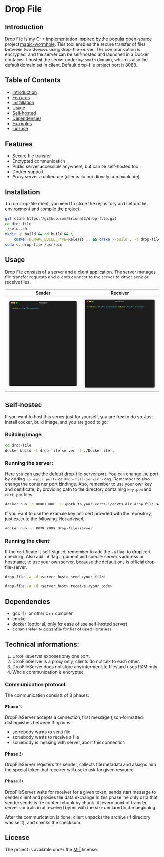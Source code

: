 # Drop File

## Introduction
Drop File is my C++ implementation inspired by the popular open-source project [magic-wormhole](https://github.com/magic-wormhole/magic-wormhole). 
This tool enables the secure transfer of files between two devices using drop-file-server. 
The communication is encrypted, and the server can be self-hosted and launched in a Docker container.
I hosted the server under `mydomain` domain, which is also the default domain set in client. Default drop-file project port is 8088.

## Table of Contents
- [Introduction](#introduction)
- [Features](#features)
- [Installation](#installation)
- [Usage](#usage)
- [Self-hosted](#Self-hosted)
- [Dependencies](#dependencies)
- [Examples](#examples)
- [License](#license)

## Features
- Secure file transfer
- Encrypted communication
- Public server accessible anywhere, but can be self-hosted too
- Docker support
- Proxy server architecture (clients do not directly communicate)

## Installation
To run drop-file client, you need to clone the repository and set up the environment and compile the project.

```bash
git clone https://github.com/Erionn02/drop-file.git
cd drop-file
./setup.sh
mkdir -p build && cd build && \
    cmake -DCMAKE_BUILD_TYPE=Release .. && cmake --build . -t drop-file -- -j $(nproc --all)
sudo cp drop-file /usr/bin
```

## Usage
Drop File consists of a server and a client application. The server manages file transfer requests
and clients connect to the server to either send or receive files.

Sender          |  Receiver
:-------------------------:|:-------------------------:
![](./example_assets/send_directory.gif)  |  ![](./example_assets/receive_directory.gif)
 

## Self-hosted
If you want to host this server just for yourself, you are free to do so.
Just install docker, build image, and you are good to go:

### Building image:
```bash
cd drop-file
docker build -t drop-file-server -f ./Dockerfile .
```
### Running the server:
Here you can use the default drop-file-server port. You can change the port by adding `-p <your_port>` as `drop-file-server's` arg.
Remember to also change the container port bindings.
Also, remember to use your own key and certificate, by providing path to the directory containing `key.pem` and `cert.pem` files.
```bash
docker run -p 8088:8088 -v <path_to_your_certs>:/certs_dir drop-file-server /drop-file/build/bin/drop-file-server /certs_dir
```

If you want to use the example key and cert provided with the repository, just execute the following. Not advised.
```bash
docker run -p 8088:8088 drop-file-server
```

### Running the client:
If the certificate is self-signed, remember to add the `-a` flag, to drop cert checking.
Also add `-d` flag argument and specify server's address or hostname, to use your own server,
because the default one is official drop-file-server.
```bash
drop-file -a -d <server_host> send <your_file>
```

```bash
drop-file -a -d <server_host> receive <your_code>
```


## Dependencies
+ gcc 11+ or other c++ compiler
+ cmake
+ docker (optional, only for ease of use self-hosted server)
+ conan (refer to [conanfile](./conanfile.txt) for list of used libraries)


## Technical informations:
1) DropFileServer exposes only one port.
2) DropFileServer is a proxy only, clients do not talk to each other. 
3) DropFileServer does not store any intermediate files and uses RAM only.
4) Whole communication is encrypted. 

### Communication protocol:
The communication consists of 3 phases:

#### Phase 1:
DropFileServer accepts a connection, first message (json-formatted) distinguishes between 3 options:
- somebody wants to send file
- somebody wants to receive a file
- somebody is messing with server, abort this connection

#### Phase 2:
DropFileServer registers the sender, collects file metadata and assigns him the special token that receiver will 
use to ask for given resource

#### Phase 3:
DropFileServer waits for receiver for a given token, sends start message to sender client and proxies the data exchange
In this phase the only data that sender sends is file content chunk by chunk.
At every point of transfer, server controls total received bytes with the size declared in the beginning.

After the communication is done, client unpacks the archive (if directory was sent), and checks the checksum.



## License
The project is available under the [MIT](https://opensource.org/license/MIT) license.